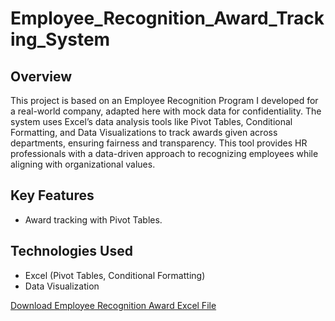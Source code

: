 # Employee_Recognition_Award_Tracking_System

## Overview
This project is based on an Employee Recognition Program I developed for a real-world company, adapted here with mock data for confidentiality. The system uses Excel’s data analysis tools like Pivot Tables, Conditional Formatting, and Data Visualizations to track awards given across departments, ensuring fairness and transparency. This tool provides HR professionals with a data-driven approach to recognizing employees while aligning with organizational values.

## Key Features
- Award tracking with Pivot Tables.

## Technologies Used
- Excel (Pivot Tables, Conditional Formatting)
- Data Visualization

[Download Employee Recognition Award Excel File](https://github.com/TheRealYoweli/Employee_Recognition_Award_Tracking_System/blob/main/Employee_Recognition_Program_Yoweli.xlsx)
